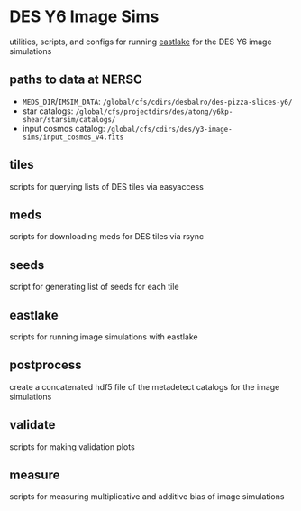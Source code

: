 # DES Y6 Image Sims

utilities, scripts, and configs for running [eastlake](https://github.com/des-science/eastlake) for the DES Y6 image simulations

## paths to data at NERSC

 - `MEDS_DIR`/`IMSIM_DATA`:  `/global/cfs/cdirs/desbalro/des-pizza-slices-y6/`
 - star catalogs: `/global/cfs/projectdirs/des/atong/y6kp-shear/starsim/catalogs/`
 - input cosmos catalog: `/global/cfs/cdirs/des/y3-image-sims/input_cosmos_v4.fits`

## tiles

scripts for querying lists of DES tiles via easyaccess

## meds

scripts for downloading meds for DES tiles via rsync

## seeds

script for generating list of seeds for each tile

## eastlake

scripts for running image simulations with eastlake

## postprocess

create a concatenated hdf5 file of the metadetect catalogs for the image simulations

## validate

scripts for making validation plots

## measure

scripts for measuring multiplicative and additive bias of image simulations
